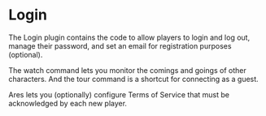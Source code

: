 Login
====

The Login plugin contains the code to allow players to login and log out, manage their password, and set an email for registration purposes (optional).

The watch command lets you monitor the comings and goings of other characters.  And the tour command is a shortcut for connecting as a guest.

Ares lets you (optionally) configure Terms of Service that must be acknowledged by each new player.